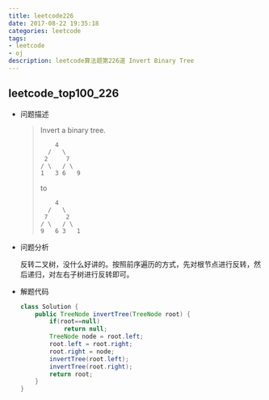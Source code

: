 ```yaml
---
title: leetcode226
date: 2017-08-22 19:35:18
categories: leetcode
tags: 
- leetcode
- oj
description: leetcode算法题第226道 Invert Binary Tree    
---
```


## leetcode\_top100\_226

* 问题描述

  >Invert a binary tree.
  >
  >```
  >     4
  >   /   \
  >  2     7
  > / \   / \
  >1   3 6   9
  >```
  >
  >to
  >
  >```
  >     4
  >   /   \
  >  7     2
  > / \   / \
  >9   6 3   1
  >```

* 问题分析

  反转二叉树，没什么好讲的。按照前序遍历的方式，先对根节点进行反转，然后递归，对左右子树进行反转即可。

* 解题代码

  ```java
  class Solution {
      public TreeNode invertTree(TreeNode root) {
          if(root==null)
              return null;
          TreeNode node = root.left;
          root.left = root.right;
          root.right = node;
          invertTree(root.left);
          invertTree(root.right);
          return root;
      }
  }
  ```

  ​